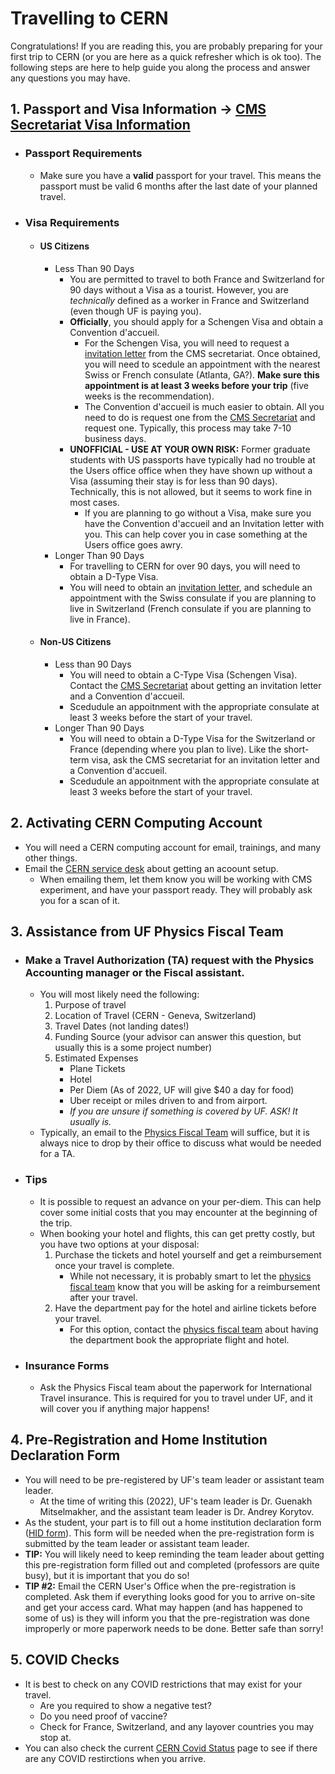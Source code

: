# Travelling to CERN
  Congratulations! If you are reading this, you are probably preparing for your first trip to CERN (or you are here as a quick refresher which is ok too). The following steps are here to help guide you along the process and answer any questions you may have.
## 1. Passport and Visa Information -> [CMS Secretariat Visa Information](https://cms-secretariat.web.cern.ch/visa)
  - ### Passport Requirements
    - Make sure you have a **valid** passport for your travel. This means the passport must be valid 6 months after the last date of your planned travel. 
  - ### Visa Requirements
    - #### US Citizens
      - Less Than 90 Days
        - You are permitted to travel to both France and Switzerland for 90 days without a Visa as a tourist. However, you are                       *technically* defined as a worker in France and Switzerland (even though UF is paying you).  
        - **Officially**, you should apply for a Schengen Visa and obtain a Convention d'accueil. 
          - For the Schengen Visa, you will need to request a [invitation letter](https://espace.cern.ch/CMSSEC-Invitation-letters-site/SitePages/Home.aspx) from the CMS secretariat. Once obtained, you will need to scedule an appointment with the nearest Swiss or French consulate (Atlanta, GA?). **Make sure this appointment is at least 3 weeks before your trip** (five weeks is the recommendation).
          - The Convention d'accueil is much easier to obtain. All you need to do is request one from the [CMS Secretariat](https://cms-secretariat.web.cern.ch/) and request one. Typically, this process may take 7-10 business days. 
        - **UNOFFICIAL - USE AT YOUR OWN RISK:** Former graduate students with US passports have typically had no trouble at the Users office               office when they have shown up without a Visa (assuming their stay is for less than 90 days). Technically, this is not allowed, but it seems to work fine in most cases.
          - If you are planning to go without a Visa, make sure you have the Convention d'accueil and an Invitation letter with you. This can help cover you in case something at the Users office goes awry.
      - Longer Than 90 Days
        - For travelling to CERN for over 90 days, you will need to obtain a D-Type Visa. 
        - You will need to obtain an [invitation letter](https://espace.cern.ch/CMSSEC-Invitation-letters-site/SitePages/Home.aspx), and             schedule an appointment with the Swiss consulate if you are planning to live in Switzerland (French consulate if you are planning to live in France). 
    - #### Non-US Citizens
      - Less than 90 Days
        - You will need to obtain a C-Type Visa (Schengen Visa). Contact the [CMS Secretariat](https://cms-secretariat.web.cern.ch/) about getting an invitation letter and a Convention d'accueil.
        - Scedudule an appoitnment with the appropriate consulate at least 3 weeks before the start of your travel. 
      - Longer Than 90 Days
        - You will need to obtain a D-Type Visa for the Switzerland or France (depending where you plan to live). Like the short-term visa, ask the CMS secretariat for an invitation letter and a Convention d'accueil. 
        - Scedudule an appoitnment with the appropriate consulate at least 3 weeks before the start of your travel. 
## 2. Activating CERN Computing Account
  - You will need a CERN computing account for email, trainings, and many  other things. 
  - Email the [CERN service desk](service-desk@cern.ch) about getting an acoount setup. 
    - When emailing them, let them know you will be working with CMS experiment, and have your passport ready. They will probably ask you for a scan of it. 
## 3. Assistance from UF Physics Fiscal Team
  - ### Make a Travel Authorization (TA) request with the Physics Accounting manager or the Fiscal assistant.
    - You will most likely need the following:
      1. Purpose of travel
      2. Location of Travel (CERN - Geneva, Switzerland)
      3. Travel Dates (not landing dates!)
      4. Funding Source (your advisor can answer this question, but usually this is a some project number)
      5. Estimated Expenses
          - Plane Tickets
          - Hotel
          - Per Diem (As of 2022, UF will give $40 a day for food)
          - Uber receipt or miles driven to and from airport.
          - *If you are unsure if something is covered by UF. ASK! It usually is.*
    - Typically, an email to the [Physics Fiscal Team](fiscal@phys.ufl.edu) will suffice, but it is always nice to drop by their office to discuss what would be needed for a TA. 
  - ### Tips
    - It is possible to request an advance on your per-diem. This can help cover some initial costs that you may encounter at the beginning of the trip. 
    - When booking your hotel and flights, this can get pretty costly, but you have two options at your disposal:
      1. Purchase the tickets and hotel yourself and get a reimbursement once your travel is complete.
          - While not necessary, it is probably smart to let the [physics fiscal team](fiscal@phys.ufl.edu) know that you will be asking for a reimbursement after your travel.
      2. Have the department pay for the hotel and airline tickets before your travel.
          - For this option, contact the [physics fiscal team](fiscal@phys.ufl.edu) about having the department book the appropriate                   flight and hotel.
  - ### Insurance Forms
    - Ask the Physics Fiscal team about the paperwork for International Travel insurance. This is required for you to travel under UF, and it will cover you if anything major happens!
 ## 4. Pre-Registration and Home Institution Declaration Form
  - You will need to be pre-registered by UF's team leader or assistant team leader. 
    - At the time of writing this (2022), UF's team leader is Dr. Guenakh Mitselmakher, and the assistant team leader is Dr. Andrey Korytov. 
  - As the student, your part is to fill out a home institution declaration form ([HID form](https://usersoffice.web.cern.ch/sites/default/files/pdf/Formalities/HomeInstitutionDeclarationforUO.pdf)). This form will be needed when the pre-registration form is submitted by the team leader or assistant team leader. 
  - **TIP:** You will likely need to keep reminding the team leader about getting this pre-registration form filled out and completed (professors are quite busy), but it is important that you do so!
  - **TIP #2:** Email the CERN User's Office when the pre-registration is completed. Ask them if everything looks good for you to arrive on-site and get your access card. What may happen (and has happened to some of us) is they will inform you that the pre-registration was done improperly or more paperwork needs to be done. Better safe than sorry!
## 5. COVID Checks
  - It is best to check on any COVID restrictions that may exist for your travel.
    - Are you required to show a negative test?
    - Do you need proof of vaccine?
    - Check for France, Switzerland, and any layover countries you may stop at. 
  - You can also check the current [CERN Covid Status](https://hse.cern/covid-19-information) page to see if there are any COVID restirctions when you arrive. 
